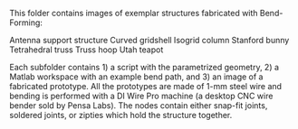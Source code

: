 This folder contains images of exemplar structures fabricated with Bend-Forming:

Antenna support structure
Curved gridshell
Isogrid column
Stanford bunny
Tetrahedral truss
Truss hoop
Utah teapot

Each subfolder contains 1) a script with the parametrized geometry, 2) a Matlab workspace with an example bend path, and 3) an image of a fabricated prototype.
All the prototypes are made of 1-mm steel wire and bending is performed with a DI Wire Pro machine (a desktop CNC wire bender sold by Pensa Labs).
The nodes contain either snap-fit joints, soldered joints, or zipties which hold the structure together.

